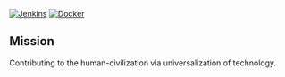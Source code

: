 [![Jenkins](https://img.shields.io/badge/Jenkins-D24939?logo=jenkins&logoColor=white)](https://victorious-python-silverocks-371782fc.koyeb.app)
[![Docker](https://img.shields.io/badge/Docker-017ACD?logo=Docker&logoColor=white)](https://hub.docker.com/u/volta2030)

## Mission
Contributing to the human-civilization via universalization of technology.